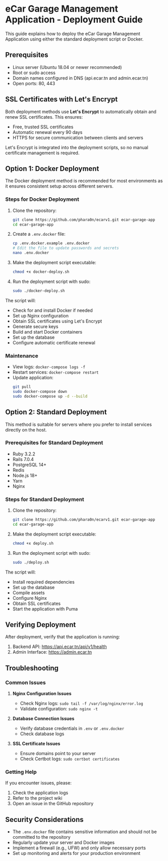 # eCar Garage Management Application - Deployment Guide

This guide explains how to deploy the eCar Garage Management Application using either the standard deployment script or Docker.

## Prerequisites

- Linux server (Ubuntu 18.04 or newer recommended)
- Root or sudo access
- Domain names configured in DNS (api.ecar.tn and admin.ecar.tn)
- Open ports: 80, 443

## SSL Certificates with Let's Encrypt

Both deployment methods use **Let's Encrypt** to automatically obtain and renew SSL certificates. This ensures:
- Free, trusted SSL certificates
- Automatic renewal every 90 days
- HTTPS for secure communication between clients and servers

Let's Encrypt is integrated into the deployment scripts, so no manual certificate management is required.

## Option 1: Docker Deployment

The Docker deployment method is recommended for most environments as it ensures consistent setup across different servers.

### Steps for Docker Deployment

1. Clone the repository:
   ```bash
   git clone https://github.com/phara0n/ecarv1.git ecar-garage-app
   cd ecar-garage-app
   ```

2. Create a `.env.docker` file:
   ```bash
   cp .env.docker.example .env.docker
   # Edit the file to update passwords and secrets
   nano .env.docker
   ```

3. Make the deployment script executable:
   ```bash
   chmod +x docker-deploy.sh
   ```

4. Run the deployment script with sudo:
   ```bash
   sudo ./docker-deploy.sh
   ```

The script will:
- Check for and install Docker if needed
- Set up Nginx configuration
- Obtain SSL certificates using Let's Encrypt
- Generate secure keys
- Build and start Docker containers
- Set up the database
- Configure automatic certificate renewal

### Maintenance

- View logs: `docker-compose logs -f`
- Restart services: `docker-compose restart`
- Update application: 
  ```bash
  git pull
  sudo docker-compose down
  sudo docker-compose up -d --build
  ```

## Option 2: Standard Deployment

This method is suitable for servers where you prefer to install services directly on the host.

### Prerequisites for Standard Deployment

- Ruby 3.2.2
- Rails 7.0.4
- PostgreSQL 14+
- Redis
- Node.js 18+
- Yarn
- Nginx

### Steps for Standard Deployment

1. Clone the repository:
   ```bash
   git clone https://github.com/phara0n/ecarv1.git ecar-garage-app
   cd ecar-garage-app
   ```

2. Make the deployment script executable:
   ```bash
   chmod +x deploy.sh
   ```

3. Run the deployment script with sudo:
   ```bash
   sudo ./deploy.sh
   ```

The script will:
- Install required dependencies
- Set up the database
- Compile assets
- Configure Nginx
- Obtain SSL certificates
- Start the application with Puma

## Verifying Deployment

After deployment, verify that the application is running:

1. Backend API: https://api.ecar.tn/api/v1/health
2. Admin Interface: https://admin.ecar.tn

## Troubleshooting

### Common Issues

1. **Nginx Configuration Issues**
   - Check Nginx logs: `sudo tail -f /var/log/nginx/error.log`
   - Validate configuration: `sudo nginx -t`

2. **Database Connection Issues**
   - Verify database credentials in `.env` or `.env.docker`
   - Check database logs

3. **SSL Certificate Issues**
   - Ensure domains point to your server
   - Check Certbot logs: `sudo certbot certificates`

### Getting Help

If you encounter issues, please:
1. Check the application logs
2. Refer to the project wiki
3. Open an issue in the GitHub repository

## Security Considerations

- The `.env.docker` file contains sensitive information and should not be committed to the repository
- Regularly update your server and Docker images
- Implement a firewall (e.g., UFW) and only allow necessary ports
- Set up monitoring and alerts for your production environment 